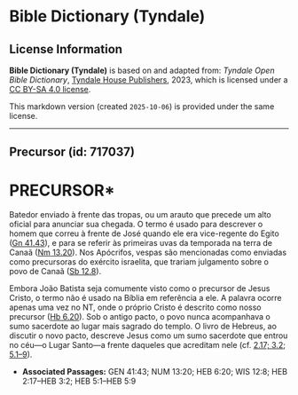 # Bible Dictionary (Tyndale)

## License Information

**Bible Dictionary (Tyndale)** is based on and adapted from: _Tyndale Open Bible Dictionary_, [Tyndale House Publishers](https://tyndaleopenresources.com/), 2023, which is licensed under a [CC BY-SA 4.0 license](https://creativecommons.org/licenses/by-sa/4.0/legalcode.en).

This markdown version (created `2025-10-06`) is provided under the same license.



--------------------------------

## Precursor (id: 717037)

PRECURSOR\*
===========

Batedor enviado à frente das tropas, ou um arauto que precede um alto oficial para anunciar sua chegada. O termo é usado para descrever o homem que correu à frente de José quando ele era vice\-regente do Egito ([Gn 41\.43](https://ref.ly/Gen41:43)), e para se referir às primeiras uvas da temporada na terra de Canaã ([Nm 13\.20](https://ref.ly/Num13:20)). Nos Apócrifos, vespas são mencionadas como enviadas como precursoras do exército israelita, que trariam julgamento sobre o povo de Canaã ([Sb 12\.8](https://ref.ly/Wis12:8)).

Embora João Batista seja comumente visto como o precursor de Jesus Cristo, o termo não é usado na Bíblia em referência a ele. A palavra ocorre apenas uma vez no NT, onde o próprio Cristo é descrito como nosso precursor ([Hb 6\.20](https://ref.ly/Heb6:20)). Sob o antigo pacto, o povo nunca acompanhava o sumo sacerdote ao lugar mais sagrado do templo. O livro de Hebreus, ao discutir o novo pacto, descreve Jesus como um sumo sacerdote que entrou no céu—o Lugar Santo—a frente daqueles que acreditam nele (cf. [2\.17; 3\.2](https://ref.ly/Heb2:17-Heb3:2); [5\.1–9](https://ref.ly/Heb5:1-Heb5:9)).

* **Associated Passages:** GEN 41:43; NUM 13:20; HEB 6:20; WIS 12:8; HEB 2:17–HEB 3:2; HEB 5:1–HEB 5:9

